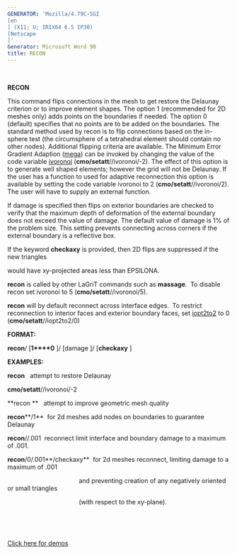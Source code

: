 ```yaml
---
GENERATOR: 'Mozilla/4.79C-SGI 
[en
] (X11; U; IRIX64 6.5 IP30) 
[Netscape
]'
Generator: Microsoft Word 98
title: RECON
---
```


 

 **RECON**

  This command flips connections in the mesh to get restore the
  Delaunay criterion or to improve element shapes. The option 1
  (recommended for 2D meshes only) adds points on the boundaries if
  needed. The option 0 (default) specifies that no points are to be
  added on the boundaries. The standard method used by recon is to
  flip connections based on the in-sphere test (the circumsphere of a
  tetrahedral element should contain no other nodes). Additional
  flipping criteria are available. The Minimum Error Gradient Adaption
  ([mega](RADAPT.md)) can be invoked by changing the value of the
  code variable [ivoronoi](meshobject.md)
  (**cmo/setatt**//ivoronoi/-2). The effect of this option is to
  generate well shaped elements; however the grid will not be
  Delaunay. If the user has a function to used for adaptive
  reconnection this option is available by setting the code variable
  ivoronoi to 2 (**cmo/setatt**//ivoronoi/2). The user will have to
  supply an external function.

  If damage is specified then flips on exterior boundaries are checked
  to verify that the maximum depth of deformation of the external
  boundary does not exceed the value of damage. The default value of
  damage is 1% of the problem size. This setting prevents connecting
  across corners if the external boundary is a reflective box.
 
  If the keyword **checkaxy** is provided, then 2D flips are
  suppressed if the new triangles

  would have xy-projected areas less than EPSILONA.
 
  **recon** is called by other LaGriT commands such as **massage**. 
  To disable recon set ivoronoi to 5 (**cmo/setatt**//ivoronoi/5).
 
  **recon** will by default reconnect across interface edges.  To
  restrict reconnection to interior faces and exterior boundary faces,
  set [iopt2to2](meshobject.md) to 0 (**cmo/setatt**//iopt2to2/0)

 **FORMAT:**

  **recon**/
[**1****0**
]/
[damage
]/
[**checkaxy**
]

 **EXAMPLES:**

  **recon**   attempt to restore Delaunay
 
  **cmo/setatt**//ivoronoi/-2
 
  **recon **   attempt to improve geometric mesh quality
 
  **recon****/1**  for 2d meshes add nodes on boundaries to guarantee
  Delaunay
 
  **recon**//.001  reconnect limit interface and boundary damage to a
  maximum of .001.
 
  **recon**/0/.001**/checkaxy**  for 2d meshes reconnect, limiting
  damage to a maximum of .001

                                           and preventing creation of
  any negatively oriented or small triangles

                                           (with respect to the
  xy-plane).

   

   

 [Click here for demos](demos/2d_recon/test/md/main_2d_recon.md)

   



